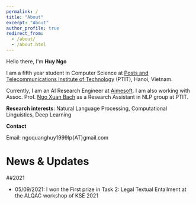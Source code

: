 ```yaml
---
permalink: /
title: "About"
excerpt: "About"
author_profile: true
redirect_from: 
  - /about/
  - /about.html
---
```


Hello there, I'm **Huy Ngo**

I am a fifth year student in Computer Science at [Posts and Telecommunications Institute of Technology](https://portal.ptit.edu.vn/) (PTIT), Hanoi, Vietnam.

Currently, I am an AI Research Engineer at [Aimesoft](https://www.aimesoft.com/). I am also working with Assoc. Prof. [Ngo Xuan Bach](https://sites.google.com/site/nxbachcs/) as a Research Assistant in NLP group at PTIT.

**Research interests**: Natural Language Processing, Computational Linguistics, Deep Learning

**Contact**

Email: ngoquanghuy1999lp{AT}gmail.com

News & Updates
=====

##2021
- 05/09/2021: I won the First prize in Task 2: Legal Textual Entailment at the ALQAC workshop of KSE 2021
